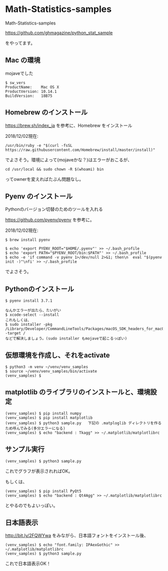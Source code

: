 # Math-Statistics-samples
Math-Statistics-samples

https://github.com/ghmagazine/python_stat_sample

をやってます。


## Mac の環境
mojaveでした

```
$ sw_vers
ProductName:	Mac OS X
ProductVersion:	10.14.1
BuildVersion:	18B75
```

## Homebrew のインストール
https://brew.sh/index_ja を参考に、Homebrew をインストール

2018/12/02現在:

```
/usr/bin/ruby -e "$(curl -fsSL https://raw.githubusercontent.com/Homebrew/install/master/install)"
```

でよさそう。環境によって(mojaveかな？)はエラーがおこるが、

```
cd /usr/local && sudo chown -R $(whoami) bin
```

ってownerを変えればたぶん問題なし。


## Pyenv のインストール
Pythonのバージョン切替のためのツールを入れる

https://github.com/pyenv/pyenv を参考に。

2018/12/02現在:

```
$ brew install pyenv

$ echo 'export PYENV_ROOT="$HOME/.pyenv"' >> ~/.bash_profile
$ echo 'export PATH="$PYENV_ROOT/bin:$PATH"' >> ~/.bash_profile
$ echo -e 'if command -v pyenv 1>/dev/null 2>&1; then\n  eval "$(pyenv init -)"\nfi' >> ~/.bash_profile

```

でよさそう。

## Pythonのインストール

```
$ pyenv install 3.7.1

なんかエラーが出たら、たいがい
$ xcode-select --install
これもしくは、
$ sudo installer -pkg /Library/Developer/CommandLineTools/Packages/macOS_SDK_headers_for_macOS_10.14.pkg -target /
などで解決しましょう。(sudo installer もmojaveで起こるっぽい)
```


## 仮想環境を作成し、それをactivate

```
$ python3 -m venv ~/venv/venv_samples
$ source ~/venv/venv_samples/bin/activate
(venv_samples) $
```

## matplotlib のライブラリのインストールと、環境設定

```
(venv_samples) $ pip install numpy
(venv_samples) $ pip install matplotlib
(venv_samples) $ python3 sample.py   下記の .matploglib ディレクトリを作るため呼んでみる(多分エラーになる)
(venv_samples) $ echo "backend : Tkagg" >> ~/.matplotlib/matplotlibrc
```

## サンプル実行

```
(venv_samples) $ python3 sample.py
```

これでグラフが表示されればOK。


もしくは、

```
(venv_samples) $ pip install PyQt5
(venv_samples) $ echo "backend : Qt4Agg" >> ~/.matplotlib/matplotlibrc
```

とやるのでもよいっぽい。


## 日本語表示
http://bit.ly/2FQWYwa をみながら、日本語フォントをインストール後、


```
(venv_samples) $ echo "font.family: IPAexGothic" >> ~/.matplotlib/matplotlibrc
(venv_samples) $ python3 sample.py
```

これで日本語表示OK！
